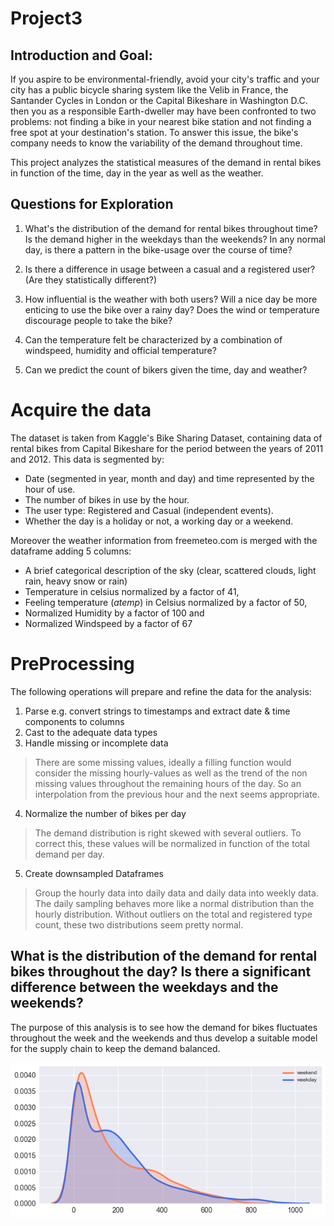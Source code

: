 # Project3

## Introduction and Goal: 

If you aspire to be environmental-friendly, avoid your city's traffic and your city has a public bicycle sharing system like the Velib in France, the Santander Cycles in London or the Capital Bikeshare in Washington D.C. then you as a responsible Earth-dweller may have been confronted to two problems: not finding a bike in your nearest bike station and not finding a free spot at your destination's station. To answer this issue, the bike's company needs to know the variability of the demand throughout time. 

This project analyzes the statistical measures of the demand in rental bikes in function of the time, day in the year as well as the weather. 

## Questions for Exploration

1. What's the distribution of the demand for rental bikes throughout time? Is the demand higher in the weekdays than the weekends? In any normal day, is there a pattern in the bike-usage over the course of time? 

2. Is there a difference in usage between a casual and a registered user? (Are they statistically different?)

3. How influential is the weather with both users? Will a nice day be more enticing to use the bike over a rainy day? Does the wind or temperature discourage people to take the bike? 

4. Can the temperature felt be characterized by a combination of windspeed, humidity and official temperature? 

5. Can we predict the count of bikers given the time, day and weather? 

# Acquire the data

The dataset is taken from Kaggle's Bike Sharing Dataset, containing data of rental bikes from Capital Bikeshare for the period between the years of 2011 and 2012. This data is segmented by: 
- Date (segmented in year, month and day) and time represented by the hour of use. 
- The number of bikes in use by the hour.  
- The user type: Registered and Casual (independent events). 
- Whether the day is a holiday or not, a working day or a weekend. 


Moreover the weather information from freemeteo.com is merged with the dataframe adding 5 columns: 
- A brief categorical description of the sky (clear, scattered clouds, light rain, heavy snow or rain)
- Temperature in celsius normalized by a factor of 41, 
- Feeling temperature (*atemp*) in Celsius normalized by a factor of 50, 
- Normalized Humidity by a factor of 100 and 
- Normalized Windspeed by a factor of 67




# PreProcessing

The following operations will prepare and refine the data for the analysis:

1. Parse e.g. convert strings to timestamps and extract date & time components to columns
2. Cast to  the adequate data types
3. Handle missing or incomplete data
>There are some missing values, ideally a filling function would consider the missing hourly-values as well as the trend of the non missing values throughout the remaining hours of the day. So an interpolation from the previous hour and the next seems appropriate. 

4. Normalize the number of bikes per day 
> The demand distribution is right skewed with several outliers. To correct this, these values will be normalized in function of the total demand per day. 

5. Create downsampled Dataframes 
>Group the hourly data into daily data and daily data into weekly data. The daily sampling behaves more like a normal distribution than the hourly distribution. Without outliers on the total and registered type count, these two distributions seem pretty normal. 

## What is the distribution of the demand for rental bikes throughout the day? Is there a significant difference between the weekdays and the weekends? 

The purpose of this analysis is to see how the demand for bikes fluctuates throughout the week and the weekends and thus develop a suitable model for the supply chain to keep the demand balanced.

![**Figure . % Q1WeekendVsWeekday**](reports/img/Q1WeekendVsWeekday.png)
